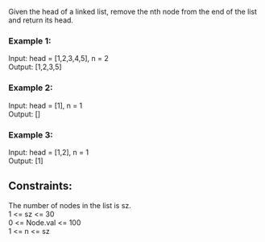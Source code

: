Given the head of a linked list, remove the nth node from the end of the list and return its head.  

 

### Example 1:  


Input: head = [1,2,3,4,5], n = 2  
Output: [1,2,3,5]  
### Example 2:  

Input: head = [1], n = 1  
Output: []  
### Example 3:  

Input: head = [1,2], n = 1   
Output: [1]  
 

## Constraints:  

The number of nodes in the list is sz.  
1 <= sz <= 30  
0 <= Node.val <= 100  
1 <= n <= sz  
